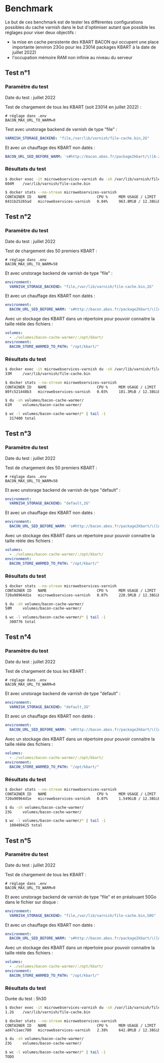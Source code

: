 # Benchmark

Le but de ces benchmark est de tester les différentes configurations possibles du cache varnish dans le but
d'optimiser autant que possible les réglages pour viser deux objectifs :
- la mise en cache persistente des KBART BACON qui occupent une place importante (environ 23Go pour les 23014 packages KBART à la date de juillet 2022)
- l'occupation mémoire RAM non infinie au niveau du serveur

## Test n°1

### Paramètre du test 

Date du test : juillet 2022

Test de chargement de tous les KBART (soit 23014 en juillet 2022) :
```
# réglage dans .env
BACON_MAX_URL_TO_WARM=0
```

Test avec unstorage backend de varnish de type "file" :
```yaml
VARNISH_STORAGE_BACKEND: "file,/var/lib/varnish/file-cache.bin,2G"
```
Et avec un chauffage des KBART non datés :
```yaml
BACON_URL_SED_BEFORE_WARM: 's#http://bacon.abes.fr/package2kbart/\([A-Z_\-]\+\)\(_[0-9]\{4\}-[0-9]\{2\}-[0-9]\{2\}\)#http://microwebservices-varnish:80/MicroWebServices/?servicekey=bacon_pck2kbart\&para1=\1\&para2=\1\&para3=\1\&format=application/vnd.ms-excel#g'
```

### Résultats du test 

```bash
$ docker exec -it microwebservices-varnish du -sh /var/lib/varnish/file-cache.bin
604M    /var/lib/varnish/file-cache.bin

$ docker stats --no-stream microwebservices-varnish
CONTAINER ID   NAME                       CPU %     MEM USAGE / LIMIT     MEM %     NET I/O           BLOCK I/O   PIDS
8431b25265ad   microwebservices-varnish   0.04%     963.8MiB / 12.38GiB   7.61%     1.72GB / 23.8GB   0B / 0B     217
```

## Test n°2

### Paramètre du test 

Date du test : juillet 2022

Test de chargement des 50 premiers KBART :
```
# réglage dans .env
BACON_MAX_URL_TO_WARM=50
```

Et avec unstorage backend de varnish de type "file" :
```yaml
environment:
  VARNISH_STORAGE_BACKEND: "file,/var/lib/varnish/file-cache.bin,2G"
```
Et avec un chauffage des KBART non datés :
```yaml
environment:
  BACON_URL_SED_BEFORE_WARM: 's#http://bacon.abes.fr/package2kbart/\([A-Z_\-]\+\)\(_[0-9]\{4\}-[0-9]\{2\}-[0-9]\{2\}\)#http://microwebservices-varnish:80/MicroWebServices/?servicekey=bacon_pck2kbart\&para1=\1\&para2=\1\&para3=\1\&format=application/vnd.ms-excel#g'
```

Avec un stockage des KBART dans un répertoire pour pouvoir connaitre la taille réèle des fichiers :
```yaml
volumes:
  - ./volumes/bacon-cache-warmer/:/opt/kbart/
environment:
  BACON_STORE_WARMED_TO_PATH: "/opt/kbart/"
```

### Résultats du test 

```bash
$ docker exec -it microwebservices-varnish du -sh /var/lib/varnish/file-cache.bin
33M     /var/lib/varnish/file-cache.bin

$ docker stats --no-stream microwebservices-varnish
CONTAINER ID   NAME                       CPU %     MEM USAGE / LIMIT     MEM %     NET I/O           BLOCK I/O   PIDS
80fc521448b3   microwebservices-varnish   0.03%     181.3MiB / 12.38GiB   1.43%     48.4MB / 70.1MB   0B / 0B     217

$ du -sh volumes/bacon-cache-warmer/
61M     volumes/bacon-cache-warmer/

$ wc -l volumes/bacon-cache-warmer/* | tail -1
  317400 total
```


## Test n°3

### Paramètre du test 

Date du test : juillet 2022

Test de chargement des 50 premiers KBART :
```
# réglage dans .env
BACON_MAX_URL_TO_WARM=50
```

Et avec unstorage backend de varnish de type "default" :
```yaml
environment:
  VARNISH_STORAGE_BACKEND: "default,2G"
```
Et avec un chauffage des KBART non datés :
```yaml
environment:
  BACON_URL_SED_BEFORE_WARM: 's#http://bacon.abes.fr/package2kbart/\([A-Z_\-]\+\)\(_[0-9]\{4\}-[0-9]\{2\}-[0-9]\{2\}\)#http://microwebservices-varnish:80/MicroWebServices/?servicekey=bacon_pck2kbart\&para1=\1\&para2=\1\&para3=\1\&format=application/vnd.ms-excel#g'
```

Avec un stockage des KBART dans un répertoire pour pouvoir connaitre la taille réèle des fichiers :
```yaml
volumes:
  - ./volumes/bacon-cache-warmer/:/opt/kbart/
environment:
  BACON_STORE_WARMED_TO_PATH: "/opt/kbart/"
```

### Résultats du test 

```bash
$ docker stats --no-stream microwebservices-varnish
CONTAINER ID   NAME                       CPU %     MEM USAGE / LIMIT     MEM %     NET I/O           BLOCK I/O   PIDS
720a98964d1e   microwebservices-varnish   0.07%     220.5MiB / 12.38GiB   1.74%     48.4MB / 66.3MB   0B / 0B     217

$ du -sh volumes/bacon-cache-warmer/
58M     volumes/bacon-cache-warmer/

$ wc -l volumes/bacon-cache-warmer/* | tail -1
  300776 total
```



## Test n°4

### Paramètre du test 

Date du test : juillet 2022

Test de chargement de tous les KBART :
```
# réglage dans .env
BACON_MAX_URL_TO_WARM=0
```

Et avec unstorage backend de varnish de type "default" :
```yaml
environment:
  VARNISH_STORAGE_BACKEND: "default,2G"
```
Et avec un chauffage des KBART non datés :
```yaml
environment:
  BACON_URL_SED_BEFORE_WARM: 's#http://bacon.abes.fr/package2kbart/\([A-Z_\-]\+\)\(_[0-9]\{4\}-[0-9]\{2\}-[0-9]\{2\}\)#http://microwebservices-varnish:80/MicroWebServices/?servicekey=bacon_pck2kbart\&para1=\1\&para2=\1\&para3=\1\&format=application/vnd.ms-excel#g'
```

Avec un stockage des KBART dans un répertoire pour pouvoir connaitre la taille réèle des fichiers :
```yaml
volumes:
  - ./volumes/bacon-cache-warmer/:/opt/kbart/
environment:
  BACON_STORE_WARMED_TO_PATH: "/opt/kbart/"
```

### Résultats du test 

```bash
$ docker stats --no-stream microwebservices-varnish
CONTAINER ID   NAME                       CPU %     MEM USAGE / LIMIT     MEM %     NET I/O           BLOCK I/O   PIDS
720a98964d1e   microwebservices-varnish   0.07%     1.549GiB / 12.38GiB   12.52%    1.65GB / 23.8GB   0B / 0B     217

$ du -sh volumes/bacon-cache-warmer/
23G     volumes/bacon-cache-warmer/

$ wc -l volumes/bacon-cache-warmer/* | tail -1
  100409425 total
```



## Test n°5

### Paramètre du test 

Date du test : juillet 2022

Test de chargement de tous les KBART :
```
# réglage dans .env
BACON_MAX_URL_TO_WARM=0
```

Et avec unstorage backend de varnish de type "file" et en préalouant 50Go dans le fichier sur disque :
```yaml
environment:
  VARNISH_STORAGE_BACKEND: "file,/var/lib/varnish/file-cache.bin,50G"
```
Et avec un chauffage des KBART non datés :
```yaml
environment:
  BACON_URL_SED_BEFORE_WARM: 's#http://bacon.abes.fr/package2kbart/\([A-Z_\-]\+\)\(_[0-9]\{4\}-[0-9]\{2\}-[0-9]\{2\}\)#http://microwebservices-varnish:80/MicroWebServices/?servicekey=bacon_pck2kbart\&para1=\1\&para2=\1\&para3=\1\&format=application/vnd.ms-excel#g'
```

Avec un stockage des KBART dans un répertoire pour pouvoir connaitre la taille réèle des fichiers :
```yaml
volumes:
  - ./volumes/bacon-cache-warmer/:/opt/kbart/
environment:
  BACON_STORE_WARMED_TO_PATH: "/opt/kbart/"
```

### Résultats du test 

Durée du test : 5h30

```bash
$ docker exec -it microwebservices-varnish du -sh /var/lib/varnish/file-cache.bin
1.2G    /var/lib/varnish/file-cache.bin

$ docker stats --no-stream microwebservices-varnish
CONTAINER ID   NAME                       CPU %     MEM USAGE / LIMIT     MEM %     NET I/O           BLOCK I/O   PIDS
ad47c1aec780   microwebservices-varnish   2.38%     642.8MiB / 12.38GiB   5.07%     1.67GB / 24.8GB   0B / 0B     217

$ du -sh volumes/bacon-cache-warmer/
23G     volumes/bacon-cache-warmer/

$ wc -l volumes/bacon-cache-warmer/* | tail -1
TODO
```